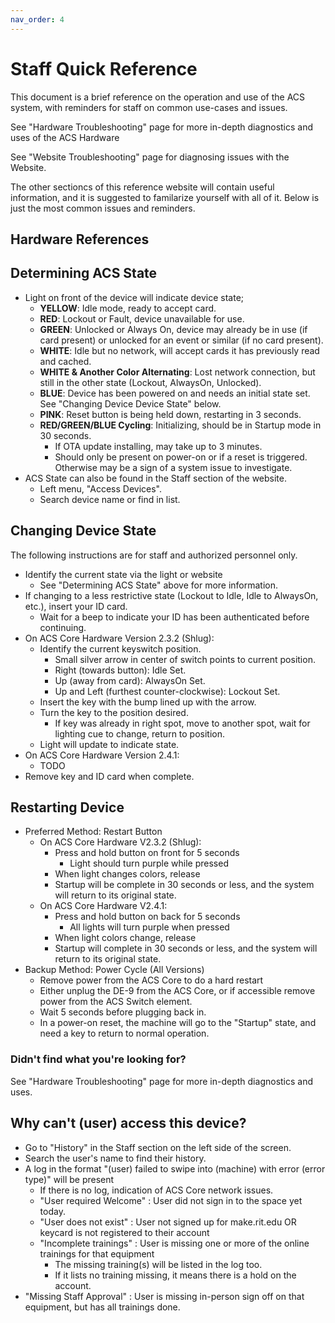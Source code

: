 ```yaml
---
nav_order: 4
---
```


# Staff Quick Reference

This document is a brief reference on the operation and use of the ACS system, with reminders for staff on common use-cases and issues.

See "Hardware Troubleshooting" page for more in-depth diagnostics and uses of the ACS Hardware

See "Website Troubleshooting" page for diagnosing issues with the Website.

The other sectioncs of this reference website will contain useful information, and it is suggested to familarize yourself with all of it. Below is just the most common issues and reminders.

## Hardware References

## Determining ACS State
* Light on front of the device will indicate device state;
  * **YELLOW**: Idle mode, ready to accept card.
  * **RED**: Lockout or Fault, device unavailable for use.
  * **GREEN**: Unlocked or Always On, device may already be in use (if card present) or unlocked for an event or similar (if no card present).
  * **WHITE**: Idle but no network, will accept cards it has previously read and cached.
  * **WHITE & Another Color Alternating**: Lost network connection, but still in the other state (Lockout, AlwaysOn, Unlocked).
  * **BLUE**: Device has been powered on and needs an initial state set. See "Changing Device Device State" below.
  * **PINK**: Reset button is being held down, restarting in 3 seconds.
  * **RED/GREEN/BLUE Cycling**: Initializing, should be in Startup mode in 30 seconds.
    * If OTA update installing, may take up to 3 minutes.
    * Should only be present on power-on or if a reset is triggered. Otherwise may be a sign of a system issue to investigate.
* ACS State can also be found in the Staff section of the website.
  * Left menu, "Access Devices".
  * Search device name or find in list.

## Changing Device State

The following instructions are for staff and authorized personnel only.
* Identify the current state via the light or website
  * See "Determining ACS State" above for more information.
* If changing to a less restrictive state (Lockout to Idle, Idle to AlwaysOn, etc.), insert your ID card.
  * Wait for a beep to indicate your ID has been authenticated before continuing.
* On ACS Core Hardware Version 2.3.2 (Shlug):
  * Identify the current keyswitch position.
    * Small silver arrow in center of switch points to current position.
    * Right (towards button): Idle Set.
    * Up (away from card): AlwaysOn Set.
    * Up and Left (furthest counter-clockwise): Lockout Set.
  * Insert the key with the bump lined up with the arrow.
  * Turn the key to the position desired.
    * If key was already in right spot, move to another spot, wait for lighting cue to change, return to position.
  * Light will update to indicate state.
* On ACS Core Hardware Version 2.4.1:
  * TODO
* Remove key and ID card when complete.

## Restarting Device
* Preferred Method: Restart Button
  * On ACS Core Hardware V2.3.2 (Shlug):
    * Press and hold button on front for 5 seconds
      * Light should turn purple while pressed
    * When light changes colors, release
    * Startup will be complete in 30 seconds or less, and the system will return to its original state.
  * On ACS Core Hardware V2.4.1:
    * Press and hold button on back for 5 seconds
      * All lights will turn purple when pressed
    * When light colors change, release
    * Startup will complete in 30 seconds or less, and the system will return to its original state.
* Backup Method: Power Cycle (All Versions)
  * Remove power from the ACS Core to do a hard restart
  * Either unplug the DE-9 from the ACS Core, or if accessible remove power from the ACS Switch element.
  * Wait 5 seconds before plugging back in.
  * In a power-on reset, the machine will go to the "Startup" state, and need a key to return to normal operation.

### Didn't find what you're looking for?
See "Hardware Troubleshooting" page for more in-depth diagnostics and uses.

## Why can't (user) access this device? 

* Go to "History" in the Staff section on the left side of the screen.
* Search the user's name to find their history.
* A log in the format "(user) failed to swipe into (machine) with error (error type)" will be present
  * If there is no log, indication of ACS Core network issues.
  * "User required Welcome" : User did not sign in to the space yet today.
  * "User does not exist" : User not signed up for make.rit.edu OR keycard is not registered to their account
  * "Incomplete trainings" : User is missing one or more of the online trainings for that equipment
    * The missing training(s) will be listed in the log too.
    * If it lists no training missing, it means there is a hold on the account.
 * "Missing Staff Approval" : User is missing in-person sign off on that equipment, but has all trainings done.

